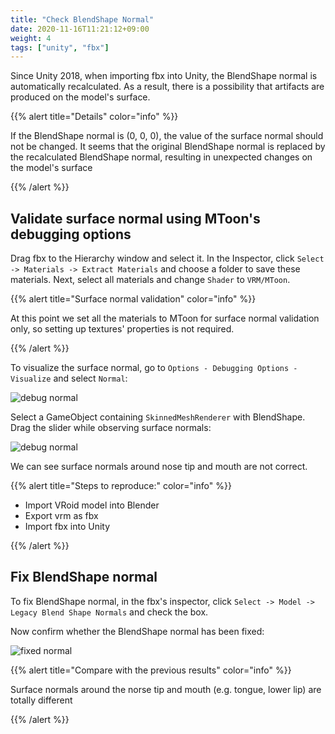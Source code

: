 ```yaml
---
title: "Check BlendShape Normal"
date: 2020-11-16T11:21:12+09:00
weight: 4
tags: ["unity", "fbx"]
---
```


Since Unity 2018, when importing fbx into Unity, the BlendShape normal is automatically recalculated. As a result, there is a possibility that artifacts are produced on the model's surface.

{{% alert title="Details" color="info" %}}

If the BlendShape normal is (0, 0, 0), the value of the surface normal should not be changed. It seems that the original BlendShape normal is replaced by the recalculated BlendShape normal, resulting in unexpected changes on the model's surface

{{% /alert %}}

## Validate surface normal using MToon's debugging options

Drag fbx to the Hierarchy window and select it. In the Inspector, click `Select -> Materials -> Extract Materials` and choose a folder to save these materials.
Next, select all materials and change `Shader` to `VRM/MToon`.

{{% alert title="Surface normal validation" color="info" %}}

At this point we set all the materials to MToon for surface normal validation only, so setting up textures' properties is not required. 

{{% /alert %}}

To visualize the surface normal, go to `Options - Debugging Options - Visualize` and select `Normal`:

![debug normal](/images/vrm/mtoon_normal.gif)

Select a GameObject containing `SkinnedMeshRenderer` with BlendShape. Drag the slider while observing surface normals:

![debug normal](/images/vrm/broken_normal.jpg)

We can see surface normals around nose tip and mouth are not correct.

{{% alert title="Steps to reproduce:" color="info" %}}

* Import VRoid model into Blender
* Export vrm as fbx
* Import fbx into Unity

{{% /alert %}}

## Fix BlendShape normal

To fix BlendShape normal, in the fbx's inspector, click `Select -> Model -> Legacy Blend Shape Normals` and check the box.

Now confirm whether the BlendShape normal has been fixed:

![fixed normal](/images/vrm/legacy_normal_fixed.jpg)

{{% alert title="Compare with the previous results" color="info" %}}

Surface normals around the norse tip and mouth (e.g. tongue, lower lip) are totally different 

{{% /alert %}}
